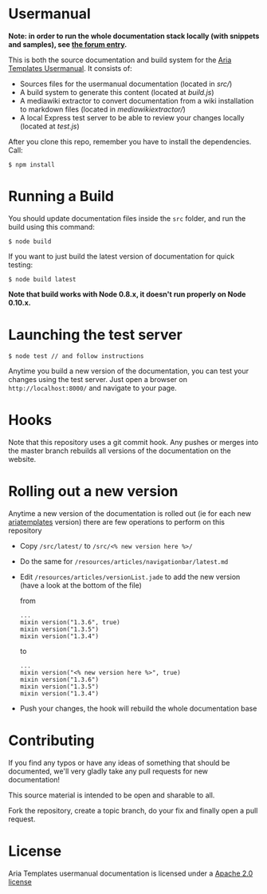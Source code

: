 # Usermanual

**Note: in order to run the whole documentation stack locally (with snippets and samples), see [the forum entry](http://ariatemplates.com/forum/showthread.php?tid=126).**

This is both the source documentation and build system for the [Aria Templates Usermanual](http://ariatemplates.com/usermanual). It consists of:

* Sources files for the usermanual documentation (located in *src/*)
* A build system to generate this content (located at *build.js*)
* A mediawiki extractor to convert documentation from a wiki installation to markdown files (located in *mediawikiextractor/*)
* A local Express test server to be able to review your changes locally (located at *test.js*)

After you clone this repo, remember you have to install the dependencies. Call:

    $ npm install

# Running a Build
	
You should update documentation files inside the `src` folder, and run the build using this command:

    $ node build

If you want to just build the latest version of documentation for quick testing:

    $ node build latest

**Note that build works with Node 0.8.x, it doesn't run properly on Node 0.10.x.**

# Launching the test server

    $ node test // and follow instructions

Anytime you build a new version of the documentation, you can test your changes using the test server. Just open a browser on `http://localhost:8000/` and navigate to your page.

# Hooks

Note that this repository uses a git commit hook. Any pushes or merges into the master branch rebuilds all versions of the documentation on the website.

# Rolling out a new version

Anytime a new version of the documentation is rolled out (ie for each new [ariatemplates] version) there are few operations
to perform on this repository

* Copy `/src/latest/` to `/src/<% new version here %>/`
* Do the same for `/resources/articles/navigationbar/latest.md`
* Edit `/resources/articles/versionList.jade` to add the new version (have a look at the bottom of the file)
  
  from 

  ```jade
  ...
  mixin version("1.3.6", true)
  mixin version("1.3.5")
  mixin version("1.3.4")
  ```
  to

  ```jade
  ...
  mixin version("<% new version here %>", true)
  mixin version("1.3.6")
  mixin version("1.3.5")
  mixin version("1.3.4")
  ```
* Push your changes, the hook will rebuild the whole documentation base
  

# Contributing

If you find any typos or have any ideas of something that should be documented, we'll very gladly take any pull requests for new documentation!

This source material is intended to be open and sharable to all.

Fork the repository, create a topic branch, do your fix and finally open a pull request.

[ariatemplates]: http://github.com/ariatemplates/ariatemplates

# License

Aria Templates usermanual documentation is licensed under a [Apache 2.0 license](http://ariatemplates.com/license)
